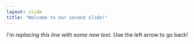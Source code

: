 ```yaml
---
layout: slide
title: "Welcome to our second slide!"
---
```

*I'm replacing this line with some new text.*
Use the left arrow to go back!
